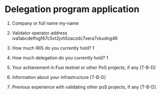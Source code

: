# Delegation program application
1. Company or full name
my-name

2. Validator operator address
iva1abcdefhigf67c5xt2jvh5zaczdc7xera7vkudng46

3. How much IRIS do you currently hold?
1

4. How much delegation do you currently hold?
1

5. Your achievement in Fuxi testnet or other PoS projects, if any
[T-B-D]

6. Information about your infrastructure
[T-B-D]

7. Previous experience with validating other poS projects, if any
[T-B-D]
